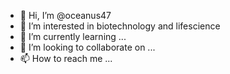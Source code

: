 - 👋 Hi, I’m @oceanus47
- 👀 I’m interested in biotechnology and lifescience
- 🌱 I’m currently learning ...
- 💞️ I’m looking to collaborate on ...
- 📫 How to reach me ...

<!---
oceanus47/oceanus47 is a ✨ special ✨ repository because its `README.md` (this file) appears on your GitHub profile.
You can click the Preview link to take a look at your changes.
--->
